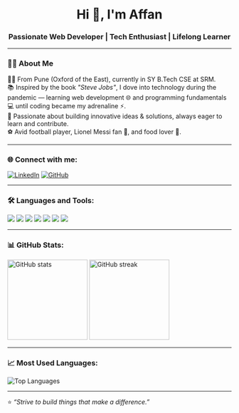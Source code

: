 <h1 align="center">Hi 👋, I'm Affan</h1>
<h3 align="center">Passionate Web Developer | Tech Enthusiast | Lifelong Learner</h3>

---

### 👨‍💻 About Me
👨‍💻 From Pune (Oxford of the East), currently in SY B.Tech CSE at SRM.  
📚 Inspired by the book *"Steve Jobs"*, I dove into technology during the pandemic — learning web development 🌐 and programming fundamentals 💻 until coding became my adrenaline ⚡.  
🚀 Passionate about building innovative ideas & solutions, always eager to learn and contribute.  
⚽ Avid football player, Lionel Messi fan 🐐, and food lover 🍕.

---

### 🌐 Connect with me:
[![LinkedIn](https://img.shields.io/badge/LinkedIn-%230077B5.svg?logo=linkedin&logoColor=white)](https://linkedin.com/in/affan-shaikh-3403b9343)
[![GitHub](https://img.shields.io/badge/GitHub-000?logo=github&logoColor=white)](https://github.com/AffanShaikh726)

---

### 🛠️ Languages and Tools:
<p>
  <img src="https://img.shields.io/badge/HTML5-E34F26?style=for-the-badge&logo=html5&logoColor=white" />
  <img src="https://img.shields.io/badge/CSS3-1572B6?style=for-the-badge&logo=css3&logoColor=white" />
  <img src="https://img.shields.io/badge/JavaScript-F7DF1E?style=for-the-badge&logo=javascript&logoColor=black" />
  <img src="https://img.shields.io/badge/ReactJS-61DAFB?style=for-the-badge&logo=react&logoColor=black" />
  <img src="https://img.shields.io/badge/Firebase-FFCA28?style=for-the-badge&logo=firebase&logoColor=black" />
  <img src="https://img.shields.io/badge/Node.js-339933?style=for-the-badge&logo=nodedotjs&logoColor=white" />
  <img src="https://img.shields.io/badge/Python-3776AB?style=for-the-badge&logo=python&logoColor=white" />
</p>

---

### 📊 GitHub Stats:
<p>
  <img src="https://github-readme-stats.vercel.app/api?username=AffanShaikh726&show_icons=true&theme=radical" alt="GitHub stats" height="180px"/>
  <img src="https://github-readme-streak-stats.herokuapp.com/?user=AffanShaikh726&theme=radical" alt="GitHub streak" height="180px"/>
</p>

---

### 📈 Most Used Languages:
<p>
  <img src="https://github-readme-stats.vercel.app/api/top-langs/?username=AffanShaikh726&layout=compact&theme=radical" alt="Top Languages" />
</p>

---

⭐ *“Strive to build things that make a difference.”*  
